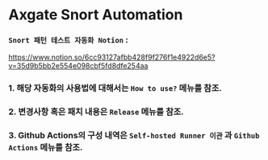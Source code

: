 # Axgate Snort Automation

### `Snort 패턴 테스트 자동화 Notion` : 

https://www.notion.so/6cc93127afbb428f9f276f1e4922d6e5?v=35d9b5bb2e554e098cbf5fd8dfe254aa

### 1. 해당 자동화의 사용법에 대해서는 `How to use?` 메뉴를 참조.

### 2. 변경사항 혹은 패치 내용은 `Release` 메뉴를 참조.

### 3. Github Actions의 구성 내역은 `Self-hosted Runner 이관` 과 `Github Actions` 메뉴를 참조.
